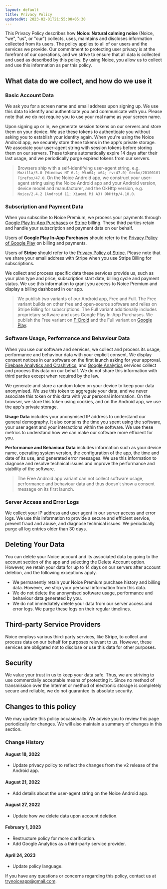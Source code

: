 ```yaml
---
layout: default
title: Privacy Policy
updatedAt: 2023-02-01T21:55:00+05:30
---
```


This Privacy Policy describes how **Noice: Natural calming noise** (Noice, "we",
"us", or "our") collects, uses, maintains and discloses information collected
from its users. The policy applies to all of our users and the services we
provide. Our commitment to protecting user privacy is at the forefront of our
operations, and we strive to ensure that all data is collected and used as
described by this policy. By using Noice, you allow us to collect and use this
information as per this policy.

## What data do we collect, and how do we use it

### Basic Account Data

We ask you for a screen name and email address upon signing up. We use this data
to identify and authenticate you and communicate with you. Please note that we
do not require you to use your real name as your screen name.

Upon signing up or in, we generate session tokens on our servers and store them
on your device. We use these tokens to authenticate you without asking you to
establish your identity again. When you're using the Noice Android app, we
securely store these tokens in the app's private storage. We associate your
user-agent string with session tokens before storing them on our servers. These
tokens automatically expire 14 days after their last usage, and we periodically
purge expired tokens from our servers.

> Browsers ship with a self-identifying user-agent string, e.g. `Mozilla/5.0
> (Windows NT 6.1; Win64; x64; rv:47.0) Gecko/20100101 Firefox/47.0`. On the
> Noice Android app, we construct your user-agent string using the Noice Android
> app and your Android version, device model and manufacturer, and the OkHttp
> version, e.g. `Noice/2.4.2 (Android 11; Xiaomi Mi A3) OkHttp/4.10.0`.

### Subscription and Payment Data

When you subscribe to Noice Premium, we process your payments through [Google
Play In-App
Purchases](https://play.google.com/console/about/in-appproductssetup/) or
[Stripe](https://stripe.com/) billing. These third parties retain and handle
your subscription and payment data on our behalf.

Users of **Google Play In-App Purchases** should refer to the [Privacy Policy of
Google Play](https://policies.google.com/privacy) on billing and payments.

Users of **Stripe** should refer to the [Privacy Policy of
Stripe](https://stripe.com/privacy). Please note that we share your email
address with Stripe when you use Stripe Billing for subscriptions.

We collect and process specific data these services provide us, such as your
plan type and price, subscription start date, billing cycle and payment status.
We use this information to grant you access to Noice Premium and display a
billing dashboard in our app.

> We publish two variants of our Android app, Free and Full. The Free variant
> builds on other free and open-source software and relies on Stripe Billing for
> subscriptions. The Full variant additionally includes proprietary software and
> uses Google Play In-App Purchases. We publish the Free variant on
> [F-Droid](https://f-droid.org/app/com.github.ashutoshgngwr.noice) and the Full
> variant on [Google
> Play](https://play.google.com/store/apps/details?id=com.github.ashutoshgngwr.noice).

### Software Usage, Performance and Behaviour Data

When you use our software and services, we collect and process its usage,
performance and behaviour data with your explicit consent. We display consent
notices in our software on the first launch asking for your approval. [Firebase
Analytics and Crashlytics](https://firebase.google.com/products-engage), and
[Google Analytics](https://marketingplatform.google.com/about/analytics/)
services collect and process this data on our behalf. We do not share this
information with third parties except when required by the law.

We generate and store a random token on your device to keep your data
anonymised. We use this token to aggregate your data, and we never associate
this token or this data with your personal information. On the browser, we store
this token using cookies, and on the Android app, we use the app's private
storage.

**Usage Data** includes your anonymised IP address to understand our general
demography. It also contains the time you spent using the software, your user
agent and your interactions within the software. We use these metrics to
understand how we can make our software more efficient for you.

**Performance and Behaviour Data** includes information such as your device
name, operating system version, the configuration of the app, the time and date
of its use, and generated error messages. We use this information to diagnose
and resolve technical issues and improve the performance and stability of the
software.

> The Free Android app variant can not collect software usage, performance and
> behaviour data and thus doesn't show a consent message on its first launch.

### Server Access and Error Logs

We collect your IP address and user agent in our server access and error logs.
We use this information to provide a secure and efficient service, prevent fraud
and abuse, and diagnose technical issues. We periodically purge all log entries
older than 30 days.

## Deleting Your Data

You can delete your Noice account and its associated data by going to the
account section of the app and selecting the Delete Account option. However, we
retain your data for up to 14 days on our servers after account deletion, and
the following exceptions apply.

- We permanently retain your Noice Premium purchase history and billing data.
  However, we strip your personal information from this data.
- We do not delete the anonymised software usage, performance and behaviour data
  generated by you.
- We do not immediately delete your data from our server access and error logs.
  We purge these logs on their regular timelines.

## Third-party Service Providers

Noice employs various third-party services, like Stripe, to collect and process
data on our behalf for purposes relevant to us. However, these services are
obligated not to disclose or use this data for other purposes.

## Security

We value your trust in us to keep your data safe. Thus, we are striving to use
commercially acceptable means of protecting it. Since no method of transmission
over the Internet or method of electronic storage is completely secure and
reliable, we do not guarantee its absolute security.

## Changes to this policy

We may update this policy occasionally. We advise you to review this page
periodically for changes. We will also maintain a summary of changes in this
section.

### Change History

#### August 18, 2022

- Update privacy policy to reflect the changes from the v2 release of the
  Android app.

#### August 21, 2022

- Add details about the user-agent string on the Noice Android app.

#### August 27, 2022

- Update how we delete data upon account deletion.

#### February 1, 2023

- Restructure policy for more clarification.
- Add Google Analytics as a third-party service provider.

#### April 24, 2023

- Update policy language.

If you have any questions or concerns regarding this policy, contact us at
[trynoiceapp@gmail.com](mailto:trynoiceapp@gmail.com).
